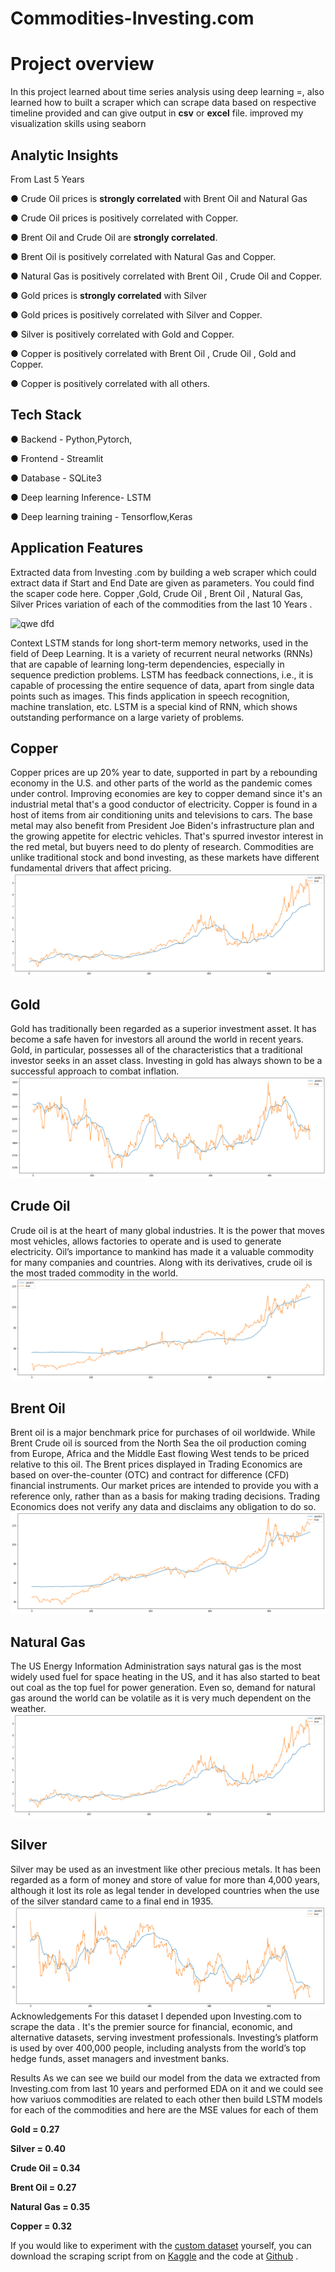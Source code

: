 # Commodities-Investing.com



# **Project overview**


In this project learned about time series analysis using deep learning =, also learned how to built a scraper which can scrape data based on respective timeline provided and can give output in **csv** or **excel** file. improved my visualization skills using seaborn 


## Analytic Insights 

From Last 5 Years

 ●   Crude Oil prices is **strongly correlated** with Brent Oil and Natural Gas

●   Crude Oil prices is positively correlated with Copper.

●    Brent Oil and Crude Oil are **strongly correlated**.

●   Brent Oil is positively correlated with Natural Gas and Copper.

●   Natural Gas is positively correlated with Brent Oil , Crude Oil and Copper.

●   Gold prices is **strongly correlated** with Silver

●   Gold prices is positively correlated with Silver and Copper.

●    Silver is positively correlated with Gold and Copper.

●   Copper is positively correlated with Brent Oil , Crude Oil , Gold and Copper.

●   Copper is positively correlated with all others.


## Tech Stack
●   Backend - Python,Pytorch,

●   Frontend - Streamlit

●   Database - SQLite3

●   Deep learning Inference- LSTM

●   Deep learning training - Tensorflow,Keras


## Application Features


Extracted data from Investing .com by building a web scraper which could extract data if Start and End Date are given as parameters.
You could find the scaper code here.
Copper ,Gold, Crude Oil , Brent Oil , Natural Gas, Silver Prices variation of each of the commodities from the last 10 Years .



![qwe dfd](https://github.com/faseehahmed26/Commodities-Investing.com/blob/main/commodities-trade-oil-gold-coins.jpeg?raw=true)



Context
LSTM stands for long short-term memory networks, used in the field of Deep Learning. It is a variety of recurrent neural networks (RNNs) that are capable of learning long-term dependencies, especially in sequence prediction problems. LSTM has feedback connections, i.e., it is capable of processing the entire sequence of data, apart from single data points such as images. This finds application in speech recognition, machine translation, etc. LSTM is a special kind of RNN, which shows outstanding performance on a large variety of problems.

## Copper
Copper prices are up 20% year to date, supported in part by a rebounding economy in the U.S. and other parts of the world as the pandemic comes under control. Improving economies are key to copper demand since it's an industrial metal that's a good conductor of electricity. Copper is found in a host of items from air conditioning units and televisions to cars. The base metal may also benefit from President Joe Biden's infrastructure plan and the growing appetite for electric vehicles. That's spurred investor interest in the red metal, but buyers need to do plenty of research. Commodities are unlike traditional stock and bond investing, as these markets have different fundamental drivers that affect pricing.
![asd](https://github.com/faseehahmed26/Commodities-Investing.com/blob/main/Screenshots/copper_res.png?raw=true)
## Gold
Gold has traditionally been regarded as a superior investment asset. It has become a safe haven for investors all around the world in recent years. Gold, in particular, possesses all of the characteristics that a traditional investor seeks in an asset class. Investing in gold has always shown to be a successful approach to combat inflation.
![asd](https://github.com/faseehahmed26/Commodities-Investing.com/blob/main/Screenshots/gold_res.png?raw=true)
## Crude Oil
Crude oil is at the heart of many global industries. It is the power that moves most vehicles, allows factories to operate and is used to generate electricity. Oil’s importance to mankind has made it a valuable commodity for many companies and countries. Along with its derivatives, crude oil is the most traded commodity in the world.
![asd](https://github.com/faseehahmed26/Commodities-Investing.com/blob/main/Screenshots/crude_res.png?raw=true)
## Brent Oil
Brent oil is a major benchmark price for purchases of oil worldwide. While Brent Crude oil is sourced from the North Sea the oil production coming from Europe, Africa and the Middle East flowing West tends to be priced relative to this oil. The Brent prices displayed in Trading Economics are based on over-the-counter (OTC) and contract for difference (CFD) financial instruments. Our market prices are intended to provide you with a reference only, rather than as a basis for making trading decisions. Trading Economics does not verify any data and disclaims any obligation to do so.
![asd](https://github.com/faseehahmed26/Commodities-Investing.com/blob/main/Screenshots/brent_res.png?raw=true)
## Natural Gas
The US Energy Information Administration says natural gas is the most widely used fuel for space heating in the US, and it has also started to beat out coal as the top fuel for power generation. Even so, demand for natural gas around the world can be volatile as it is very much dependent on the weather.
![asd](https://github.com/faseehahmed26/Commodities-Investing.com/blob/main/Screenshots/gas_res.png?raw=true)
## Silver
Silver may be used as an investment like other precious metals. It has been regarded as a form of money and store of value for more than 4,000 years, although it lost its role as legal tender in developed countries when the use of the silver standard came to a final end in 1935.
![asd](https://github.com/faseehahmed26/Commodities-Investing.com/blob/main/Screenshots/silver_res.png?raw=true)
Acknowledgements
For this dataset I depended upon Investing.com to scrape the data . It's the premier source for financial, economic, and alternative datasets, serving investment professionals. Investing’s platform is used by over 400,000 people, including analysts from the world’s top hedge funds, asset managers and investment banks.

Results
As we can see we build our model from the data we extracted from Investing.com from last 10 years and performed EDA on it and we could see how variuos commodities are related to each other then build LSTM models for each of the commodities and here are the MSE values for each of them

**Gold = 0.27**

**Silver = 0.40**

**Crude Oil = 0.34**

**Brent Oil = 0.27**

**Natural Gas = 0.35**

**Copper = 0.32**

If you would like to experiment with the [custom dataset](https://www.kaggle.com/datasets/faseeh001/commoditiesinvestingcom) yourself, you can download the scraping script from on [Kaggle](https://github.com/faseehahmed26/Commodities-Investing.com/blob/main/commoditiesScraper.py) and the code at [Github](https://github.com/faseehahmed26/Commodities-Investing.com)  .
